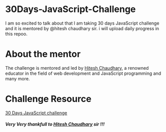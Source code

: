 # 30Days-JavaScript-Challenge
I am so excited to talk about that I am taking 30 days JavaScript challenge and it is mentored by @hitesh chaudhary sir. i will upload daily progress in this repoo.

<h1 align="left">About the mentor</h1>
<p>The challenge is mentored and led by <a href="https://courses.chaicode.com/" target="_blank">Hitesh Chaudhary</a>, a renowned educator in the field of web development and JavaScript programming and many more.</p>

<h1 align="left">Challenge Resource</h1>
<p><a href="https://courses.chaicode.com/" target="blank_">30 Days JavaScript challenge</a></p>

<h5>Very Very thankfull to <a href="https://hiteshchoudhary.com/"  target="blank_">Hitesh Chaudhary</a> sir !!!</h5>
